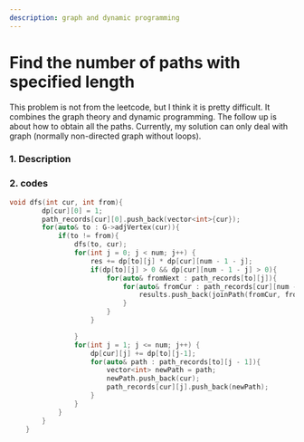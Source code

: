 ```yaml
---
description: graph and dynamic programming
---
```


# Find the number of paths with specified length

This problem is not from the leetcode, but I think it is pretty difficult. It combines the graph theory and dynamic programming. The follow up is about how to obtain all the paths. Currently, my solution can only deal with graph \(normally non-directed graph without loops\).



### 1. Description

### 2. codes

```cpp
void dfs(int cur, int from){
        dp[cur][0] = 1;
        path_records[cur][0].push_back(vector<int>{cur});
        for(auto& to : G->adjVertex(cur)){
            if(to != from){
                dfs(to, cur);
                for(int j = 0; j < num; j++) {
                    res += dp[to][j] * dp[cur][num - 1 - j];
                    if(dp[to][j] > 0 && dp[cur][num - 1 - j] > 0){
                        for(auto& fromNext : path_records[to][j]){
                            for(auto& fromCur : path_records[cur][num - 1 - j]){
                                results.push_back(joinPath(fromCur, fromNext));
                            }
                        }
                    }

                }
                for(int j = 1; j <= num; j++) {
                    dp[cur][j] += dp[to][j-1];
                    for(auto& path : path_records[to][j - 1]){
                        vector<int> newPath = path;
                        newPath.push_back(cur);
                        path_records[cur][j].push_back(newPath);
                    }
                }
            }
        }
    }
```



